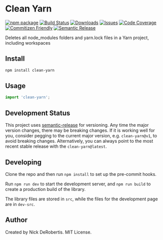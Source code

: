 # Clean Yarn

[![npm package][npm-img]][npm-url]
[![Build Status][build-img]][build-url]
[![Downloads][downloads-img]][downloads-url]
[![Issues][issues-img]][issues-url]
[![Code Coverage][codecov-img]][codecov-url]
[![Commitizen Friendly][commitizen-img]][commitizen-url]
[![Semantic Release][semantic-release-img]][semantic-release-url]

Deletes all node_modules folders and yarn.lock files in a Yarn project, including workspaces

## Install

```bash
npm install clean-yarn
```

## Usage

```ts
import 'clean-yarn';
```

## Development Status

This project uses [semantic-release](https://github.com/semantic-release/semantic-release) for versioning.
Any time the major version changes, there may be breaking changes. If it is working well for you, consider
pegging to the current major version, e.g. `clean-yarn@v1`, to avoid breaking changes. Alternatively,
you can always point to the most recent stable release with the `clean-yarn@latest`.

## Developing

Clone the repo and then run `npm install` to set up the pre-commit hooks.

Run `npm run dev` to start the development server, and `npm run build` to create a production build
of the library.

The library files are stored in `src`, while the files for the development page are in `dev-src`.

## Author

Created by Nick DeRobertis. MIT License.

[build-img]:https://github.com/nickderobertis/clean-yarn/actions/workflows/release.yml/badge.svg
[build-url]:https://github.com/nickderobertis/clean-yarn/actions/workflows/release.yml
[downloads-img]:https://img.shields.io/npm/dt/clean-yarn
[downloads-url]:https://www.npmtrends.com/clean-yarn
[npm-img]:https://img.shields.io/npm/v/clean-yarn
[npm-url]:https://www.npmjs.com/package/clean-yarn
[issues-img]:https://img.shields.io/github/issues/nickderobertis/clean-yarn
[issues-url]:https://github.com/nickderobertis/clean-yarn/issues
[codecov-img]:https://codecov.io/gh/nickderobertis/clean-yarn/branch/main/graph/badge.svg
[codecov-url]:https://codecov.io/gh/nickderobertis/clean-yarn
[semantic-release-img]:https://img.shields.io/badge/%20%20%F0%9F%93%A6%F0%9F%9A%80-semantic--release-e10079.svg
[semantic-release-url]:https://github.com/semantic-release/semantic-release
[commitizen-img]:https://img.shields.io/badge/commitizen-friendly-brightgreen.svg
[commitizen-url]:http://commitizen.github.io/cz-cli/
